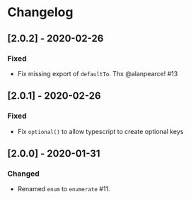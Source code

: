 # Changelog

## [2.0.2] - 2020-02-26

### Fixed

- Fix missing export of `defaultTo`. Thx @alanpearce! #13


## [2.0.1] - 2020-02-26

### Fixed

- Fix `optional()` to allow typescript to create optional keys


## [2.0.0] - 2020-01-31

### Changed

- Renamed `enum` to `enumerate` #11.
